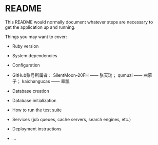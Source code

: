 # README

This README would normally document whatever steps are necessary to get the
application up and running.

Things you may want to cover:

* Ruby version

* System dependencies

* Configuration

* GitHub账号所属者：
  SilentMoon-20FH —— 张天瑞；
  qumuzi —— 曲慕子；
  kaichangucas —— 章凯

* Database creation

* Database initialization

* How to run the test suite

* Services (job queues, cache servers, search engines, etc.)

* Deployment instructions

* ...
